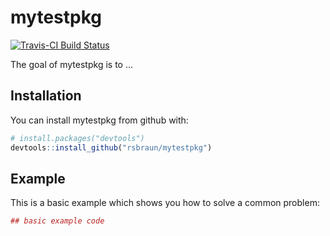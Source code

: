 
<!-- README.md is generated from README.Rmd. Please edit that file -->
mytestpkg
=========

[![Travis-CI Build Status](https://travis-ci.org/rsbraun/mytestpkg.svg?branch=master)](https://travis-ci.org/rsbraun/mytestpkg)

The goal of mytestpkg is to ...

Installation
------------

You can install mytestpkg from github with:

``` r
# install.packages("devtools")
devtools::install_github("rsbraun/mytestpkg")
```

Example
-------

This is a basic example which shows you how to solve a common problem:

``` r
## basic example code
```
